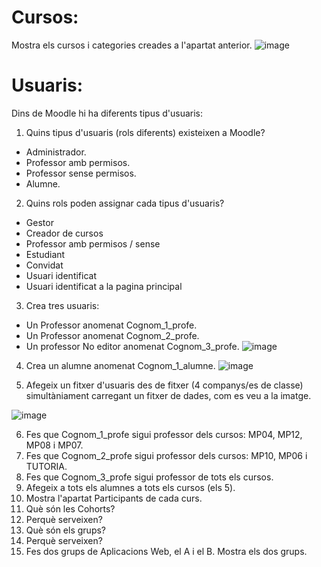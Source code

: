 # Cursos:

Mostra els cursos i categories creades a l'apartat anterior.
![image](https://user-images.githubusercontent.com/107154929/213472366-707e80fc-ed39-4577-a752-0bf6e261bbff.png)

# Usuaris:

Dins de Moodle hi ha diferents tipus d'usuaris:

1. Quins tipus d'usuaris (rols diferents) existeixen a Moodle?

- Administrador.
- Professor amb permisos.
- Professor sense permisos.
- Alumne.

2. Quins rols poden assignar cada tipus d'usuaris?

- Gestor
- Creador de cursos
- Professor amb permisos / sense
- Estudiant
- Convidat
- Usuari identificat
- Usuari identificat a la pagina principal

3. Crea tres usuaris:
  - Un Professor anomenat Cognom_1_profe.
  - Un Professor anomenat Cognom_2_profe.
  - Un professor No editor anomenat Cognom_3_profe.
![image](https://user-images.githubusercontent.com/107154929/213473249-e3fda1b2-6f57-4e99-9e2a-e8432eff3b4f.png)


4.  Crea un alumne anomenat Cognom_1_alumne.
![image](https://user-images.githubusercontent.com/107154929/213473914-5eb47871-82ba-41b0-8006-bc2f2e38df34.png)

5.  Afegeix un fitxer d'usuaris des de fitxer (4 companys/es de classe) simultàniament carregant un fitxer de dades, com es veu a la imatge.

![image](https://user-images.githubusercontent.com/110727546/205681118-13764074-331b-42b7-b051-38f816f8b931.png)

6. Fes que Cognom_1_profe sigui professor dels cursos: MP04, MP12, MP08 i MP07.
7. Fes que Cognom_2_profe sigui professor dels cursos: MP10, MP06 i TUTORIA.
8. Fes que Cognom_3_profe sigui professor de tots els cursos.
9. Afegeix a tots els alumnes a tots els cursos (els 5).
10. Mostra l'apartat Participants de cada curs.
11. Què són les Cohorts? 
12. Perquè serveixen?
13. Què són els grups?
14. Perquè serveixen?
15. Fes dos grups de Aplicacions Web, el A i el B. Mostra els dos grups.

